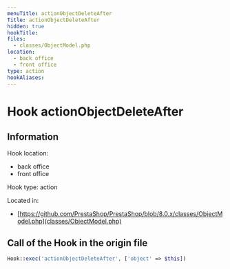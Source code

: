 ```yaml
---
menuTitle: actionObjectDeleteAfter
Title: actionObjectDeleteAfter
hidden: true
hookTitle: 
files:
  - classes/ObjectModel.php
location:
  - back office
  - front office
type: action
hookAliases:
---
```


# Hook actionObjectDeleteAfter

## Information

Hook location:
  - back office
  - front office

Hook type: action

Located in: 
  - [https://github.com/PrestaShop/PrestaShop/blob/8.0.x/classes/ObjectModel.php](classes/ObjectModel.php)

## Call of the Hook in the origin file

```php
Hook::exec('actionObjectDeleteAfter', ['object' => $this])
```